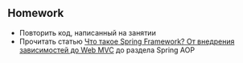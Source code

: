 ## Homework

- Повторить код, написанный на занятии
- Прочитать статью [Что такое Spring Framework? От внедрения зависимостей до Web MVC](https://habr.com/ru/articles/490586/) до раздела Spring AOP